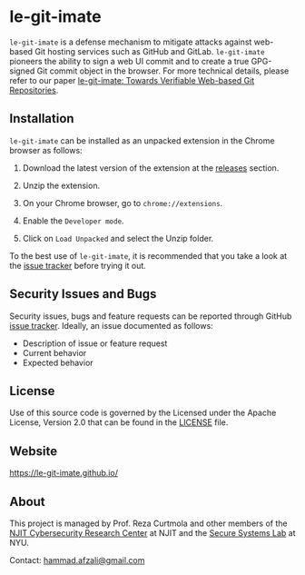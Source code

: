 # le-git-imate

`le-git-imate` is a defense mechanism to mitigate attacks against web-based Git hosting services such as GitHub and GitLab.
`le-git-imate` pioneers the ability to sign a web UI commit and to create a true GPG-signed Git commit object in the browser.
For more technical details, please refer to our paper
[le-git-imate: Towards Verifiable Web-based Git Repositories](https://le-git-imate.github.io/assets/pub/afzali2020towards.pdf).


## Installation

`le-git-imate` can be installed as an unpacked extension in the Chrome browser as follows:

1. Download the latest version of the extension at the [releases](https://github.com/le-git-imate/le-git-imate/releases) section.

2. Unzip the extension.

2. On your Chrome browser, go to `chrome://extensions`.

3. Enable the `Developer mode`.

4. Click on `Load Unpacked` and select the Unzip folder.

To the best use of `le-git-imate`, it is recommended that you take a look at the [issue tracker](https://github.com/le-git-imate/le-git-imate/issues) before trying it out.


## Security Issues and Bugs

Security issues, bugs and feature requests can be reported through GitHub [issue tracker](https://github.com/le-git-imate/le-git-imate/issues).
Ideally, an issue documented as follows:
* Description of issue or feature request
* Current behavior
* Expected behavior


<!--## Instructions for Contributors
Development of `le-git-imate` occurs on the "develop" branch of this repository.
Contributions can be made by submitting GitHub *Pull Requests*.-->


## License

Use of this source code is governed by the Licensed under the Apache License, Version 2.0
that can be found in the [LICENSE](https://github.com/le-git-imate/le-git-imate/blob/master/LICENSE) file.


## Website

https://le-git-imate.github.io/


## About

This project is managed by Prof. Reza Curtmola and other members of the
[NJIT Cybersecurity Research Center](https://centers.njit.edu/cybersecurity) at NJIT and the
[Secure Systems Lab](https://ssl.engineering.nyu.edu/) at NYU.

Contact: <hammad.afzali@gmail.com>
<!--Twitter: [@le-git-imate](https://twitter.com/le_git_imate)-->
